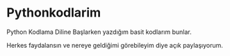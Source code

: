 # Pythonkodlarim
Python Kodlama Diline Başlarken yazdığım basit kodlarım bunlar.

Herkes faydalansın ve nereye geldiğimi görebileyim diye açık paylaşıyorum.
